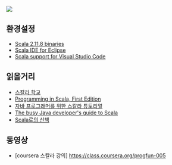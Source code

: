 ![](http://zigatta.com/wp-content/uploads/2015/07/logo_scala.png)

## 환경설정
- [Scala 2.11.8 binaries](http://www.scala-lang.org/download/)
- [Scala IDE for Eclipse](http://scala-ide.org/download/sdk.html)
- [Scala support for Visual Studio Code](https://marketplace.visualstudio.com/items?itemName=itryapitsin.Scala)

## 읽을거리
- [스칼라 학교](https://twitter.github.io/scala_school/ko/index.html)
- [Programming in Scala, First Edition](http://www.artima.com/pins1ed/index.html)
- [자바 프로그래머를 위한 스칼라 튜토리얼](http://docs.scala-lang.org/ko/tutorials/scala-for-java-programmers.html)
- [The busy Java developer's guide to Scala](http://www.ibm.com/developerworks/java/library/j-scala01228/index.html)
- [Scala로의 산책](http://www.slideshare.net/yumi6/scala-56107367)

## 동영상
- [coursera 스칼라 강의] https://class.coursera.org/progfun-005
